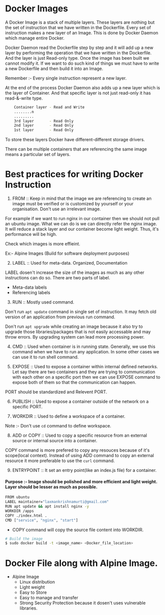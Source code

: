 # Docker Images

A Docker Image is a stack of multiple layers. These layers are nothing but the set of instruction that we have written in the Dockerfile. Every set of instruction makes a new layer of an Image. This is done by Docker Daemon which manage entire Docker.

Docker Daemon read the Dockerfile step by step and it will add up a new layer by performing the operation that we have written in the Dockerfile. And the layer is just Read-only type. Once the image has been built we cannot modify it. If we want to do such kind of things we must have to write a new Dockerfile and then build it into an Image.

Remember :- Every single instruction represent a new layer.

At the end of the process Docker Daemon also adds up a new layer which is the layer of Container. And that specific layer is not just read-only it has read-&-write type.

```bash
    Container layer - Read and Write
    ........n
    .........
    3rd layer       - Read Only
    2nd layer       - Read Only
    1st layer       - Read Only
```

To store these layers Docker have different-different storage drivers.

There can be multiple containers that are referencing the same image means a particular set of layers.

# Best practices for writing Docker Instruction

1. FROM :: Keep in mind that the image we are referencing to create an image must be verified or is customized by yourself or your organisation. Don't use an irrelevant image.

For example if we want to run nginx in our container then we should not pull an ubuntu image. What we can do is we can directly refer the nginx image. It will reduce a stack layer and our container become light weight. Thus, it's performance will be high.

Check which images is more effieint.

Ex:- Alpine Images (Build for software deployment purposes)

2. LABEL :: Used for meta-data. Organized, Documentation

LABEL dosen't increase the size of the images as much as any other instructions can do so. There are two parts of label.

- Meta-data labels
- Referencing labels

3. RUN :: Mostly used command.

Don't run <code>apt update</code> command in single set of instruction. It may fetch old version of an application from previous run command.

Don't run <code>apt upgrade</code> while creating an image because it also try to upgrade those libraries/packages that is not easily accessable and may throw errors. By upgrading system can lead more processing power.

4. CMD :: Used when container is in running state. Generally, we use this command when we have to run any application. In some other cases we can use it to run shell command.

5. EXPOSE :: Used to expose a container within internal defined networks. Let say there are two containers and they are trying to communication with each other on a specific port then we can use EXPOSE command to expose both of them so that the communication can happen.

PORT should be standardized and Relevent PORT.

6. PUBLISH :: Used to expose a container outside of the network on a specific PORT.

7. WORKDIR :: Used to define a workspace of a container.

Note :- Don't use <code>cd</code> command to define workspace.

8. ADD or COPY :: Used to copy a specific resource from an external source or internal source into a container.

COPY command is more prefered to copy any resouces because of it's scope(local context).
Instead of using ADD command to copy an external resource it more preferable to use the <code>curl</code> command.

9. ENTRYPOINT :: It set an entry point(like an index.js file) for a container.

#### Purpose :- Image should be polished and more efficient and light weight. Layer should be lesser as much as possible.

```bash
FROM ubuntu
LABEL maintainer="laxmankrishnamurti@gmail.com"
RUN apt update && apt install nginx -y
WORKDIR /apps
COPY ./index.html .
CMD ["service", "nginx", "start"]
```

- COPY command will copy the source file content into WORKDIR.

```bash
# Build the image
$ sudo docker build -t <image_name> <Docker_file_location>
```

# Docker File along with Alpine Image.

- Alpine Image
  - Linux distribution
  - Light weight
  - Easy to Store
  - Easy to manage and transfer
  - Strong Security Protection because it dosen't uses vulnerable libraries.
